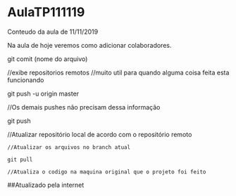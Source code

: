 # AulaTP111119
Conteudo da aula de 11/11/2019

Na aula de hoje veremos como adicionar colaboradores.

git comit (nome do arquivo)

//exibe repositorios remotos
//muito util para quando alguma coisa feita esta funcionando

git push -u origin master

//Os demais pushes não precisam dessa informação

git push

//Atualizar repositório local de acordo com o repositório remoto

	//Atualizar os arquivos no branch atual

	git pull

	//Atualiza o codigo na maquina original que o projeto foi feito
	
##Atualizado pela internet	

